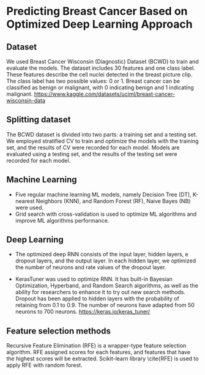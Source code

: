 # Predicting  Breast Cancer Based on  Optimized Deep Learning Approach



## Dataset
 We used Breast Cancer Wisconsin (Diagnostic) Dataset (BCWD) to train and evaluate the models. The dataset includes 30 features and one class label. These features describe the cell nuclei detected in the breast picture clip. The class label has two possible values: 0 or 1. Breast cancer can be classified as benign or malignant, with 0 indicating benign and 1 indicating malignant. 
https://www.kaggle.com/datasets/uciml/breast-cancer-wisconsin-data 
## Splitting dataset
The BCWD dataset is divided into two parts: a training set and a testing set. We employed stratified CV to train and optimize the models with the training set, and the results of CV were recorded for each model. Models are evaluated using a testing set, and the results of the testing set were recorded for each model. 

## Machine Learning

 - Five regular machine learning ML models, namely Decision Tree (DT), 
   K-nearest Neighbors (KNN), and Random Forest (RF), Naive Bayes (NB)
   were used. 
 - Grid search with cross-validation is used to optimize ML
   algorithms and improve ML algorithms performance.

## Deep Learning

 - The optimized deep RNN consists of the input layer,  hidden
   layers, e dropout layers, and the output layer. In each hidden
   layer, we optimized the number of neurons and rate values of the
   dropout layer. 
   
 - KerasTuner was used to optimize RNN. It has built-in
   Bayesian Optimization, Hyperband, and Random Search algorithms, as
   well as the ability for researchers to enhance it to try out new
   search methods.  Dropout has been applied to hidden layers with the
   probability of retaining from 0.1 to 0.9. The number of neurons have
   adapted from 50 neurons to 700 neurons.
  https://keras.io/keras_tuner/ 
 
## Feature selection methods
Recursive Feature Elimination (RFE) is a wrapper-type feature selection algorithm. RFE assigned scores for each features, and features that have the highest scores will be extracted.  Scikit-learn library \cite{RFE} is used to apply RFE with random forest.

